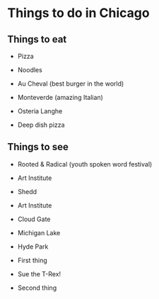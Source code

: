 # Things to do in Chicago

## Things to eat
- Pizza
- Noodles

 - Au Cheval (best burger in the world)
 - Monteverde (amazing Italian)
 - Osteria Langhe
* Deep dish pizza

## Things to see

 - Rooted & Radical (youth spoken word festival)

- Art Institute
- Shedd

- Art Institute
- Cloud Gate
- Michigan Lake
- Hyde Park

 - First thing
 - Sue the T-Rex!
 - Second thing